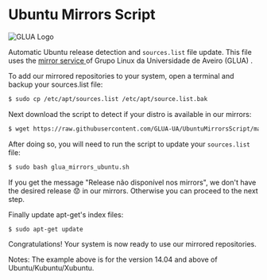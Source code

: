 # Ubuntu Mirrors Script

![GLUA Logo](https://glua.ua.pt/assets/img/logo.svg)

Automatic Ubuntu release detection and `sources.list` file update. 
This file uses the [mirror service ](https:/glua.ua.pt/pub) of Grupo Linux da Universidade de Aveiro (GLUA) .

To add our mirrored repositories to your system, open a terminal and backup your sources.list file:
```bash
$ sudo cp /etc/apt/sources.list /etc/apt/source.list.bak
```
Next download the script to detect if your distro is available in our mirrors:

```bash
$ wget https://raw.githubusercontent.com/GLUA-UA/UbuntuMirrorsScript/master/glua_mirrors_ubuntu.sh
```
After doing so, you will need to run the script to update your `sources.list` file:

```bash
$ sudo bash glua_mirrors_ubuntu.sh
```
If you get the message "Release não disponível nos mirrors", we don't have the desired release 😟  in our mirrors. Otherwise you can proceed to the next step.

Finally update apt-get's index files:
```bash
$ sudo apt-get update
```
Congratulations! Your system is now ready to use our mirrored repositories.


Notes:
The example above is for the version 14.04 and above of Ubuntu/Kubuntu/Xubuntu.
